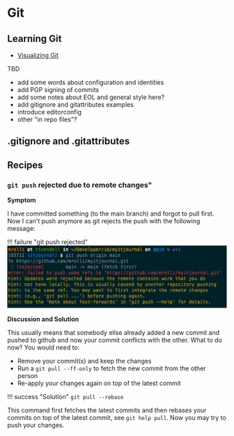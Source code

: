 # Git

## Learning Git

* [Visualizing Git](https://git-school.github.io/visualizing-git/)

TBD

* add some words about configuration and identities
* add PGP signing of commits
* add some notes about EOL and general style here?
* add gitignore and gitattributes examples
* introduce editorconfig
* other "in repo files"?

## .gitignore and .gitattributes

## Recipes

### `git push` rejected due to remote changes"

**Symptom**

I have committed something (to the main branch) and forgot to pull first. Now I can't push anymore as git
rejects the push with the following message:

!!! failure  "git push rejected"
    ![Screenshot](../img/git_push_reject.png)

**Discussion and Solution**

This usually means that somebody ellse already added a new commit and pushed to github and now your commit
conflicts with the other. What to do now? You would need to:

* Remove your commit(s) and keep the changes
* Run a `git pull --ff-only` to fetch the new commit from the other person
* Re-apply your changes again on top of the latest commit

!!! success "Solution"
    `git pull --rebase`

This command first fetches the latest commits and then rebases your commits on top of the latest commit, see `git help pull`. Now you may try to push your changes.

